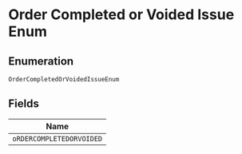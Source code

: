 
# Order Completed or Voided Issue Enum

## Enumeration

`OrderCompletedOrVoidedIssueEnum`

## Fields

| Name |
|  --- |
| `oRDERCOMPLETEDORVOIDED` |

